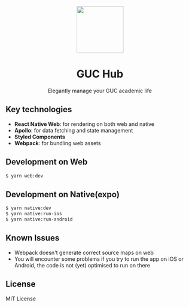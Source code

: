 <div align="center">

<img src="https://user-images.githubusercontent.com/11808903/38679946-537aa072-3e65-11e8-9a20-5b8a256295fd.png" width="125"/>

<h1>GUC Hub</h1>

<p>Elegantly manage your GUC academic life</p>

</div>

## Key technologies 
- **React Native Web**: for rendering on both web and native
- **Apollo**: for data fetching and state management
- **Styled Components**
- **Webpack**: for bundling web assets 

## Development on Web
```bash
$ yarn web:dev
```
## Development on Native(expo)
```bash
$ yarn native:dev
$ yarn native:run-ios 
$ yarn native:run-android 
```

## Known Issues
- Webpack doesn't generate correct source maps on web
- You will encounter some problems if you try to run the app on iOS or Android, the code is not (yet) optimised to run on there

## License

MIT License
